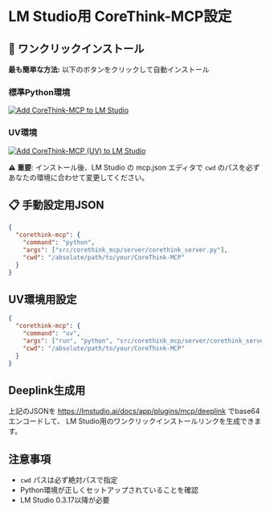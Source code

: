# LM Studio用 CoreThink-MCP設定

## 🚀 ワンクリックインストール

**最も簡単な方法:** 以下のボタンをクリックして自動インストール

### 標準Python環境

[![Add CoreThink-MCP to LM Studio](https://files.lmstudio.ai/deeplink/mcp-install-light.svg)](lmstudio://add_mcp?name=corethink-mcp&config=eyJjb3JldGhpbmstbWNwIjogeyJjb21tYW5kIjogInB5dGhvbiIsICJhcmdzIjogWyJzcmMvY29yZXRoaW5rX21jcC9zZXJ2ZXIvY29yZXRoaW5rX3NlcnZlci5weSJdLCAiY3dkIjogIi9hYnNvbHV0ZS9wYXRoL3RvL3lvdXIvQ29yZVRoaW5rLU1DUCJ9fQ==)

### UV環境

[![Add CoreThink-MCP (UV) to LM Studio](https://files.lmstudio.ai/deeplink/mcp-install-light.svg)](lmstudio://add_mcp?name=corethink-mcp-uv&config=eyJjb3JldGhpbmstbWNwIjogeyJjb21tYW5kIjogInV2IiwgImFyZ3MiOiBbInJ1biIsICJweXRob24iLCAic3JjL2NvcmV0aGlua19tY3Avc2VydmVyL2NvcmV0aGlua19zZXJ2ZXIucHkiXSwgImN3ZCI6ICIvYWJzb2x1dGUvcGF0aC90by95b3VyL0NvcmVUaGluay1NQ1AifX0=)

**⚠️ 重要**: インストール後、LM Studio の mcp.json エディタで `cwd` のパスを必ずあなたの環境に合わせて変更してください。

## 📋 手動設定用JSON

```json
{
  "corethink-mcp": {
    "command": "python",
    "args": ["src/corethink_mcp/server/corethink_server.py"],
    "cwd": "/absolute/path/to/your/CoreThink-MCP"
  }
}
```

## UV環境用設定

```json
{
  "corethink-mcp": {
    "command": "uv", 
    "args": ["run", "python", "src/corethink_mcp/server/corethink_server.py"],
    "cwd": "/absolute/path/to/your/CoreThink-MCP"
  }
}
```

## Deeplink生成用

上記のJSONを https://lmstudio.ai/docs/app/plugins/mcp/deeplink でbase64エンコードして、
LM Studio用のワンクリックインストールリンクを生成できます。

## 注意事項

- `cwd` パスは必ず絶対パスで指定
- Python環境が正しくセットアップされていることを確認
- LM Studio 0.3.17以降が必要
